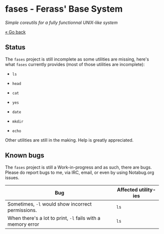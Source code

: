 # fases - Ferass' Base System

*Simple coreutils for a fully functionnal UNIX-like system*

[« Go back](README.md)

## Status

The `fases` project is still incomplete as some utilities are missing, here's 
what `fases` currently provides (most of those utilities are incomplete):

- `ls`

- `head`

- `cat`

- `yes`

- `date`

- `mkdir`

- `echo`

Other utilities are still in the making. Help is greatly appreciated.

## Known bugs

The `fases` project is still a Work-in-progress and as such, there are bugs.
Please do report bugs to me, via IRC, email, or even by using Notabug.org 
issues.

| Bug                                          | Affected utility-ies |
|-------------------------------------------------------------|-------|
| Sometimes, `-l` would show incorrect permissions.           | `ls`  |
| When there's a lot to print, `-l` fails with a memory error | `ls`  |


